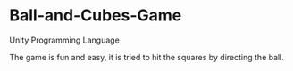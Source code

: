 # Ball-and-Cubes-Game

Unity Programming Language

The game is fun and easy, it is tried to hit the squares by directing the ball.
